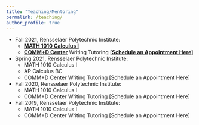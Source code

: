 ```yaml
---
title: "Teaching/Mentoring"
permalink: /teaching/
author_profile: true
---
```


* Fall 2021, Rensselaer Polytechnic Institute:
  * <b>[MATH 1010 Calculus I](http://haowen-math.com/teaching/2014-spring-teaching-1)</b> 
  * <b>[COMM+D Center](https://info.rpi.edu/comm-d)</b> Writing Tutoring [<b>[Schedule an Appointment Here](https://rpi.mywconline.com)</b>]
* Spring 2021, Rensselaer Polytechnic Institute:
  * MATH 1010 Calculus I 
  * AP Calculus BC 
  * COMM+D Center Writing Tutoring [Schedule an Appointment Here]
* Fall 2020, Rensselaer Polytechnic Institute:
  * MATH 1010 Calculus I
  * COMM+D Center Writing Tutoring [Schedule an Appointment Here]
* Fall 2019, Rensselaer Polytechnic Institute:
  * MATH 1010 Calculus I 
  * COMM+D Center Writing Tutoring [Schedule an Appointment Here]
  
